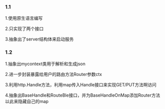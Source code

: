 <h3>1.1</h3>
<p>1.使用原生语言编写</p>
<p>2.只实现了两个接口</p>
<p>3.抽象出了server结构体来启动服务</p>

<h3>1.2</h3>
<p>1.抽象出mycontext类用于解析和生成json</p>
<p>2.进一步封装暴露给用户的路由方法Router参数ctx</p>
<p>3.利用http.Handle方法，利用map传入Handle接口来实现GET/PUT方法啊访问</p>
<p>4.抽象出BaseHandle和RouteBle接口，并为BaseHandleOnMap添加Router方法以此来隐藏自己的map</p>
